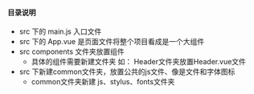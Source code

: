 #### 目录说明
* src 下的 main.js 入口文件
* src 下的 App.vue 是页面文件将整个项目看成是一个大组件
* src components 文件夹放置组件
	* 具体的组件需要新建文件夹 如： Header文件夹放置Header.vue文件
* src 下新建common文件夹，放置公共的js文件、像是文件和字体图标
	* common文件夹新建 js、stylus、fonts文件夹

